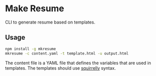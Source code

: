 # Make Resume

CLI to generate resume based on templates.

## Usage

```sh
npm install -g mkresume
mkresume -c content.yaml -t template.html -u output.html
```

The content file is a YAML file that defines the variables that are used in templates. The templates should use [squirrelly](https://squirrelly.js.org/) syntax.